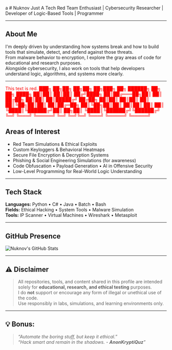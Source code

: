 a #  Nuknov Just A Tech
 Red Team Enthusiast |  Cybersecurity Researcher |  Developer of Logic-Based Tools |  Programmer

---

##  About Me

I'm deeply driven by understanding how systems break and how to build tools that simulate, detect, and defend against those threats.  
From malware behavior to encryption, I explore the gray areas of code for educational and research purposes.  
Alongside cybersecurity, I also work on tools that help developers understand logic, algorithms, and systems more clearly.

---


<span style="color: #FF0000;">This text is red.
 ███╗   ██╗██╗   ██╗██╗  ██╗███╗   ██╗ ██████╗ ██╗   ██╗
 ████╗  ██║██║   ██║██║ ██╔╝████╗  ██║██╔═══██╗██║   ██║
 ██╔██╗ ██║██║   ██║█████╔╝ ██╔██╗ ██║██║   ██║██║   ██║
 ██║╚██╗██║██║   ██║██╔═██╗ ██║╚██╗██║██║   ██║██║   ██║
 ██║ ╚████║╚██████╔╝██║  ██╗██║ ╚████║╚██████╔╝╚██████╔╝
 ╚═╝  ╚═══╝ ╚═════╝ ╚═╝  ╚═╝╚═╝  ╚═══╝ ╚═════╝  ╚═════╝
</span>


##  Areas of Interest

- Red Team Simulations & Ethical Exploits  
- Custom Keyloggers & Behavioral Heatmaps  
- Secure File Encryption & Decryption Systems  
- Phishing & Social Engineering Simulations (for awareness)  
- Code Obfuscation • Payload Generation • AI in Offensive Security  
- Low-Level Programming for Real-World Logic Understanding  

---

##  Tech Stack

**Languages:** Python • C# • Java • Batch • Bash  
**Fields:** Ethical Hacking • System Tools • Malware Simulation  
**Tools:** IP Scanner • Virtual Machines • Wireshark • Metasploit

---

##  GitHub Presence

![Nuknov's GitHub Stats](https://github-readme-stats.vercel.app/api?username=Nuknov&show_icons=true&theme=radical)   

---

## ⚠️ Disclaimer

> All repositories, tools, and content shared in this profile are intended solely for **educational, research, and ethical testing** purposes.  
> I do **not** support or encourage any form of illegal or unethical use of the code.  
> Use responsibly in labs, simulations, and learning environments only.

---

## 💡 Bonus:
>*“Automate the boring stuff, but keep it ethical.”*  
>*“Hack smart and remain in the shadows. - **AnonKryptiQuz**”*  
